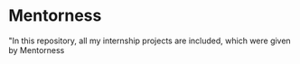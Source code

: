 # Mentorness
"In this repository, all my internship projects are included, which were given by Mentorness
